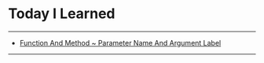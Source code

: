 # Today I Learned

---

- [Function And Method ~ Parameter Name And Argument Label](https://vincentgeranium.github.io/ios,/swift/2020/04/04/basicSyntax-1.html)

---
